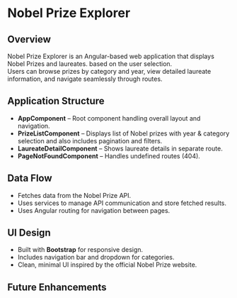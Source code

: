 # Nobel Prize Explorer

## Overview
Nobel Prize Explorer is an Angular-based web application that displays Nobel Prizes and laureates. based on the user selection.  
Users can browse prizes by category and year, view detailed laureate information, and navigate seamlessly through routes.

## Application Structure
- **AppComponent** – Root component handling overall layout and navigation.
- **PrizeListComponent** – Displays list of Nobel prizes with year & category selection and also includes pagination and filters.
- **LaureateDetailComponent** – Shows laureate details in separate route.
- **PageNotFoundComponent** – Handles undefined routes (404).

## Data Flow
- Fetches data from the Nobel Prize API.
- Uses services to manage API communication and store fetched results.
- Uses Angular routing for navigation between pages.

## UI Design
- Built with **Bootstrap** for responsive design.
- Includes navigation bar and dropdown for categories.
- Clean, minimal UI inspired by the official Nobel Prize website.

## Future Enhancements